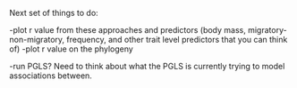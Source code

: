 Next set of things to do: 
  
-plot r value from these approaches and predictors (body mass, migratory-non-migratory, frequency, and other trait level predictors that you can think of)
-plot r value on the phylogeny

-run PGLS? Need to think about what the PGLS is currently trying to model associations between.  